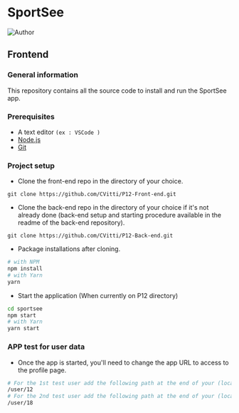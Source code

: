 # SportSee

![Author](<https://img.shields.io/badge/Author-Cl%C3%A9ment%20VITTI-blue>)

## Frontend

### General information

This repository contains all the source code to install and run the SportSee app.

### Prerequisites

- A text editor `(ex : VSCode )`
- [Node.js](https://nodejs.org/en/)
- [Git](https://git-scm.com/)

### Project setup

- Clone the front-end repo in the directory of your choice.

````
git clone https://github.com/CVitti/P12-Front-end.git
````

- Clone the back-end repo in the directory of your choice if it's not already done (back-end setup and starting procedure available in the readme of the back-end repository).

````
git clone https://github.com/CVitti/P12-Back-end.git
````

- Package installations after cloning.

```bash
# with NPM
npm install
# with Yarn
yarn
```

- Start the application (When currently on P12 directory)

```bash
cd sportsee
npm start
# with Yarn
yarn start
```

### APP test for user data

- Once the app is started, you'll need to change the app URL to access to the profile page.

```bash
# For the 1st test user add the following path at the end of your (localhost:port) URL :
/user/12
# For the 2nd test user add the following path at the end of your (localhost:port) URL :
/user/18
```